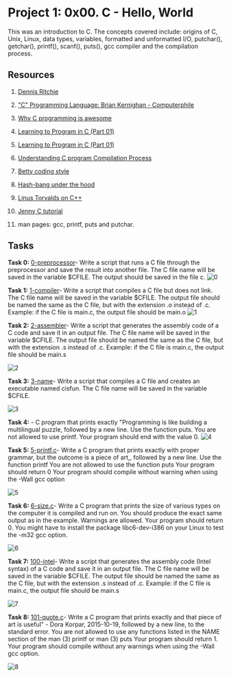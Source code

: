 # **Project 1: 0x00. C - Hello, World**

This was an introduction to C. The concepts covered include: origins of C, Unix, Linux, data types, variables, formatted and unformatted I/O, putchar(), getchar(), printf(), scanf(), puts(), gcc compiler and the compilation process. 

## Resources 

1. [Dennis Ritchie](https://en.wikipedia.org/wiki/Dennis_Ritchie)

2. ["C" Programming Language: Brian Kernighan - Computerphile](https://www.youtube.com/watch?v=de2Hsvxaf8M)

3. [Why C programming is awesome](https://www.youtube.com/watch?v=smGalmxPVYc)

4. [Learning to Program in C (Part 01)](https://www.youtube.com/watch?v=rk2fK2IIiiQ)

5. [Learning to Program in C (Part 01)](https://www.youtube.com/watch?v=FwpP_MsZWnU)

6. [Understanding C program Compilation Process](https://www.youtube.com/watch?v=VDslRumKvRA)

7. [Betty coding style](https://github.com/alx-tools/Betty/wiki)

8. [Hash-bang under the hood](https://twitter.com/unix_byte/status/1024147947393495040?s=21)

9. [Linus Torvalds on C++](https://harmful.cat-v.org/software/c++/linus)

10. [Jenny C tutorial](https://www.youtube.com/watch?v=EjavYOFoJJ0&list=PLdo5W4Nhv31a8UcMN9-35ghv8qyFWD9_S)

11. man pages: gcc, printf, puts and putchar.

## Tasks

**Task 0:** [0-preprocessor](https://github.com/Muthoni-Maryanne/alx-low_level_programming/blob/master/0x00-hello_world/0-preprocessor)- Write a script that runs a C file through the preprocessor and save the result into another file. The C file name will be saved in the variable $CFILE. The output should be saved in the file c.
![0](https://github.com/Muthoni-Maryanne/alx-low_level_programming/assets/107298263/1e26bee4-bd17-4ad5-9489-6d4b5aa368e7)

**Task 1:** [1-compiler](https://github.com/Muthoni-Maryanne/alx-low_level_programming/blob/master/0x00-hello_world/1-compiler)-  Write a script that compiles a C file but does not link. The C file name will be saved in the variable $CFILE. The output file should be named the same as the C file, but with the extension .o instead of .c.
Example: if the C file is main.c, the output file should be main.o
![1](https://github.com/Muthoni-Maryanne/alx-low_level_programming/assets/107298263/76935ac9-0e4e-443a-8e74-cfdd04345e94)

**Task 2:** [2-assembler](https://github.com/Muthoni-Maryanne/alx-low_level_programming/blob/master/0x00-hello_world/2-assembler)- Write a script that generates the assembly code of a C code and save it in an output file. The C file name will be saved in the variable $CFILE. The output file should be named the same as the C file, but with the extension .s instead of .c.
Example: if the C file is main.c, the output file should be main.s

![2](https://github.com/Muthoni-Maryanne/alx-low_level_programming/assets/107298263/d2fe52e9-9b4c-47d5-ad46-433c23ae0311)

**Task 3:** [3-name](https://github.com/Muthoni-Maryanne/alx-low_level_programming/blob/master/0x00-hello_world/3-name)- Write a script that compiles a C file and creates an executable named cisfun. The C file name will be saved in the variable $CFILE.

![3](https://github.com/Muthoni-Maryanne/alx-low_level_programming/assets/107298263/3fc4ffff-037b-401e-ac18-889a263710a8)

**Task 4:** []()- C program that prints exactly "Programming is like building a multilingual puzzle, followed by a new line. Use the function puts. You are not allowed to use printf. Your program should end with the value 0.
![4](https://github.com/Muthoni-Maryanne/alx-low_level_programming/assets/107298263/5463bd49-ae7d-4a8b-8bcf-7656ef94abd9)

**Task 5:** [5-printf.c](https://github.com/Muthoni-Maryanne/alx-low_level_programming/blob/master/0x00-hello_world/5-printf.c)- Write a C program that prints exactly with proper grammar, but the outcome is a piece of art,, followed by a new line.
Use the function printf
You are not allowed to use the function puts
Your program should return 0
Your program should compile without warning when using the -Wall gcc option

![5](https://github.com/Muthoni-Maryanne/alx-low_level_programming/assets/107298263/b8e3b51a-7bc0-4a5e-8144-e8ac4a8ec520)

**Task 6:** [6-size.c](https://github.com/Muthoni-Maryanne/alx-low_level_programming/blob/master/0x00-hello_world/6-size.c)- Write a C program that prints the size of various types on the computer it is compiled and run on. You should produce the exact same output as in the example. Warnings are allowed. Your program should return 0. You might have to install the package libc6-dev-i386 on your Linux to test the -m32 gcc option.

![6](https://github.com/Muthoni-Maryanne/alx-low_level_programming/assets/107298263/22a61823-ceef-4620-8efa-449e236d7f90)

**Task 7:** [100-intel](https://github.com/Muthoni-Maryanne/alx-low_level_programming/blob/master/0x00-hello_world/100-intel)- Write a script that generates the assembly code (Intel syntax) of a C code and save it in an output file. The C file name will be saved in the variable $CFILE. The output file should be named the same as the C file, but with the extension .s instead of .c. Example: if the C file is main.c, the output file should be main.s

![7](https://github.com/Muthoni-Maryanne/alx-low_level_programming/assets/107298263/15624f29-9094-4804-985b-edebb44261cf)

**Task 8:** [101-quote.c](https://github.com/Muthoni-Maryanne/alx-low_level_programming/blob/master/0x00-hello_world/[101-quote.c](https://github.com/Muthoni-Maryanne/alx-low_level_programming/blob/master/0x00-hello_world/101-quote.c))- Write a C program that prints exactly and that piece of art is useful" - Dora Korpar, 2015-10-19, followed by a new line, to the standard error. You are not allowed to use any functions listed in the NAME section of the man (3) printf or man (3) puts
Your program should return 1. Your program should compile without any warnings when using the -Wall gcc option.

![8](https://github.com/Muthoni-Maryanne/alx-low_level_programming/assets/107298263/65c1f323-54f6-4159-8308-155ccfcb379b)
